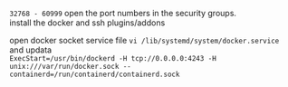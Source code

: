 ` 32768 - 60999 ` open the port numbers in the security groups. <br />
install the docker and ssh plugins/addons <br />

open docker socket service file ` vi /lib/systemd/system/docker.service `  and updata  <br /> 
`ExecStart=/usr/bin/dockerd -H tcp://0.0.0.0:4243 -H unix:///var/run/docker.sock --containerd=/run/containerd/containerd.sock `
